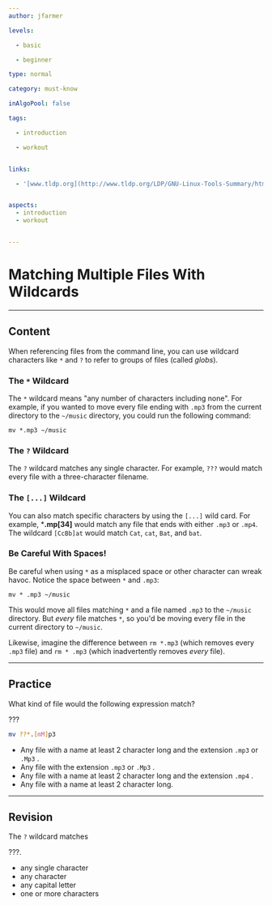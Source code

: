 ```yaml
---
author: jfarmer

levels:

  - basic

  - beginner

type: normal

category: must-know

inAlgoPool: false

tags:

  - introduction

  - workout


links:

  - '[www.tldp.org](http://www.tldp.org/LDP/GNU-Linux-Tools-Summary/html/x11655.htm){website}'


aspects:
  - introduction
  - workout


---
```


# Matching Multiple Files With Wildcards

---
## Content

When referencing files from the command line, you can use wildcard characters like `*` and `?` to refer to groups of files (called *globs*).

### The `*` Wildcard

The `*` wildcard means "any number of characters including none".  For example, if you wanted to move every file ending with `.mp3` from the current directory to the `~/music` directory, you could run the following command:

```shell
mv *.mp3 ~/music
```

### The `?` Wildcard

The `?` wildcard matches any single character.  For example, `???` would match every file with a three-character filename.

### The `[...]` Wildcard

You can also match specific characters by using the `[...]` wild card.  For example, ***.mp&#91;34&#93;** would match any file that ends with either `.mp3` or `.mp4`.  The wildcard `[CcBb]at` would match `Cat`, `cat`, `Bat`, and `bat`.

### Be Careful With Spaces!

Be careful when using `*` as a misplaced space or other character can wreak havoc.  Notice the space between `*` and `.mp3`:

```shell
mv * .mp3 ~/music
```

This would move all files matching `*` and a file named `.mp3` to the `~/music` directory.  But *every* file matches `*`, so you'd be moving every file in the current directory to `~/music`.

Likewise, imagine the difference between `rm *.mp3` (which removes every `.mp3` file) and `rm * .mp3` (which inadvertently removes *every* file).

---
## Practice

What kind of file would the following expression match? 

???

```bash
mv ??*.[mM]p3
```

* Any file with  a name at least 2 character long and the extension `.mp3` or `.Mp3` .
* Any file with the extension `.mp3` or `.Mp3` .
* Any file with a name at least 2 character long and the extension `.mp4` .
* Any file with a name at least 2 character long.

---
## Revision

The `?` wildcard matches

 ???.

* any single character
* any character
* any capital letter
* one or more characters

 
 
 
